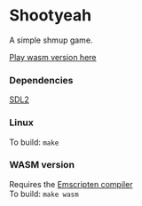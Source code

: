 # Shootyeah

A simple shmup game.  

[Play wasm version here](https://bitwitch.github.io/shootyeah/)  

### Dependencies
[SDL2](https://www.libsdl.org/download-2.0.php)

### Linux
To build: `make`  

### WASM version
Requires the [Emscripten compiler](https://emscripten.org/docs/getting_started/downloads.html)  
To build: `make wasm`  

